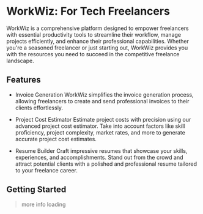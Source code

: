 # WorkWiz: For Tech Freelancers
WorkWiz is a comprehensive platform designed to empower freelancers with essential productivity tools to streamline their workflow, manage projects efficiently, and enhance their professional capabilities. Whether you're a seasoned freelancer or just starting out, WorkWiz provides you with the resources you need to succeed in the competitive freelance landscape.

## Features
- Invoice Generation
WorkWiz simplifies the invoice generation process, allowing freelancers to create and send professional invoices to their clients effortlessly.

- Project Cost Estimator
Estimate project costs with precision using our advanced project cost estimator. Take into account factors like skill proficiency, project complexity, market rates, and more to generate accurate project cost estimates.

- Resume Builder
Craft impressive resumes that showcase your skills, experiences, and accomplishments. Stand out from the crowd and attract potential clients with a polished and professional resume tailored to your freelance career.

## Getting Started
> more info loading

